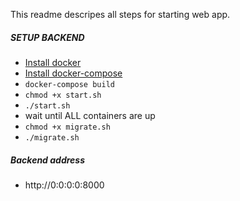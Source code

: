 This readme descripes all steps for starting web app.

##### SETUP  BACKEND

* [Install docker](https://docs.docker.com/install/linux/docker-ce/ubuntu/)
* [Install docker-compose](https://docs.docker.com/compose/install/)
* `docker-compose build`
* `chmod +x start.sh`
* `./start.sh`
* wait until ALL containers are up
* `chmod +x migrate.sh`
* `./migrate.sh`
##### Backend address 
* http://0:0:0:0:8000